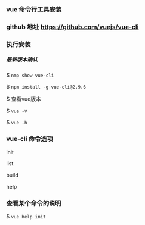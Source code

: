 
### vue 命令行工具安装

### github 地址 https://github.com/vuejs/vue-cli

### 执行安装
##### 最新版本确认
$  `nmp show vue-cli`

$  `npm install -g vue-cli@2.9.6`

$  查看vue版本

$  `vue -V`

$  `vue -h`

### vue-cli 命令选项

init

list

build

help

### 查看某个命令的说明

$ `vue help init`
